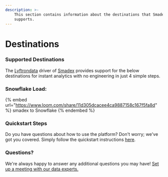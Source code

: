 ```yaml
---
description: >-
    This section contains information about the destinations that Smadex
    supports.
---
```


# Destinations

### Supported Destinations

The [Lyftrondata](https://www.lyftrondata.com/) driver of [Smadex](https://www.lyftrondata.com/integration/smadex/) provides support for the below destinations for instant analytics with no engineering in just 4 simple steps.

### Snowflake Load:

{% embed url="https://www.loom.com/share/11d305dcacee4ca9887158c167f5fa8d" %}
smadex to Snowflake
{% endembed %}

### Quickstart Steps

Do you have questions about how to use the platform? Don't worry; we've got you covered. Simply follow the quickstart instructions [here](../../../quickstart-steps.md).

### Questions? <a href="#questions" id="questions"></a>

We're always happy to answer any additional questions you may have! [Set up a meeting with our data experts.](https://www.lyftrondata.com/book-a-meeting/)
